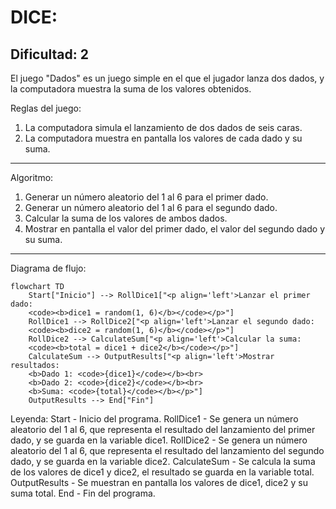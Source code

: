 DICE:
=================
Dificultad: 2
-----------------
El juego "Dados" es un juego simple en el que el jugador lanza dos dados, y la computadora muestra la suma de los valores obtenidos.

Reglas del juego:
1.  La computadora simula el lanzamiento de dos dados de seis caras.
2.  La computadora muestra en pantalla los valores de cada dado y su suma.
-----------------
Algoritmo:
1.  Generar un número aleatorio del 1 al 6 para el primer dado.
2.  Generar un número aleatorio del 1 al 6 para el segundo dado.
3.  Calcular la suma de los valores de ambos dados.
4.  Mostrar en pantalla el valor del primer dado, el valor del segundo dado y su suma.
-----------------
Diagrama de flujo:
```mermaid
flowchart TD
    Start["Inicio"] --> RollDice1["<p align='left'>Lanzar el primer dado: 
    <code><b>dice1 = random(1, 6)</b></code></p>"]
    RollDice1 --> RollDice2["<p align='left'>Lanzar el segundo dado:
    <code><b>dice2 = random(1, 6)</b></code></p>"]
    RollDice2 --> CalculateSum["<p align='left'>Calcular la suma:
    <code><b>total = dice1 + dice2</b></code></p>"]
    CalculateSum --> OutputResults["<p align='left'>Mostrar resultados:
    <b>Dado 1: <code>{dice1}</code></b><br>
    <b>Dado 2: <code>{dice2}</code></b><br>
    <b>Suma: <code>{total}</code></b></p>"]
    OutputResults --> End["Fin"]
```
Leyenda:
    Start - Inicio del programa.
    RollDice1 - Se genera un número aleatorio del 1 al 6, que representa el resultado del lanzamiento del primer dado, y se guarda en la variable dice1.
    RollDice2 - Se genera un número aleatorio del 1 al 6, que representa el resultado del lanzamiento del segundo dado, y se guarda en la variable dice2.
    CalculateSum - Se calcula la suma de los valores de dice1 y dice2, el resultado se guarda en la variable total.
    OutputResults - Se muestran en pantalla los valores de dice1, dice2 y su suma total.
    End - Fin del programa.